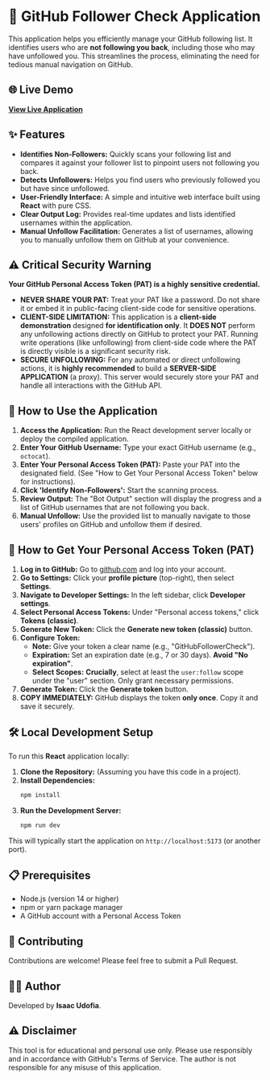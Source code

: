 # 🐙 GitHub Follower Check Application

This application helps you efficiently manage your GitHub following list. It identifies users who are **not following you back**, including those who may have unfollowed you. This streamlines the process, eliminating the need for tedious manual navigation on GitHub.

## 🌐 Live Demo

**[View Live Application](https://github-follower-check.netlify.app/)**

## ✨ Features

- **Identifies Non-Followers:** Quickly scans your following list and compares it against your follower list to pinpoint users not following you back.
- **Detects Unfollowers:** Helps you find users who previously followed you but have since unfollowed.
- **User-Friendly Interface:** A simple and intuitive web interface built using **React** with pure CSS.
- **Clear Output Log:** Provides real-time updates and lists identified usernames within the application.
- **Manual Unfollow Facilitation:** Generates a list of usernames, allowing you to manually unfollow them on GitHub at your convenience.

## ⚠️ Critical Security Warning

**Your GitHub Personal Access Token (PAT) is a highly sensitive credential.**

- **NEVER SHARE YOUR PAT:** Treat your PAT like a password. Do not share it or embed it in public-facing client-side code for sensitive operations.
- **CLIENT-SIDE LIMITATION:** This application is a **client-side demonstration** designed **for identification only**. It **DOES NOT** perform any unfollowing actions directly on GitHub to protect your PAT. Running write operations (like unfollowing) from client-side code where the PAT is directly visible is a significant security risk.
- **SECURE UNFOLLOWING:** For any automated or direct unfollowing actions, it is **highly recommended** to build a **SERVER-SIDE APPLICATION** (a proxy). This server would securely store your PAT and handle all interactions with the GitHub API.

## 🚀 How to Use the Application

1. **Access the Application:** Run the React development server locally or deploy the compiled application.
2. **Enter Your GitHub Username:** Type your exact GitHub username (e.g., `octocat`).
3. **Enter Your Personal Access Token (PAT):** Paste your PAT into the designated field. (See "How to Get Your Personal Access Token" below for instructions).
4. **Click 'Identify Non-Followers':** Start the scanning process.
5. **Review Output:** The "Bot Output" section will display the progress and a list of GitHub usernames that are not following you back.
6. **Manual Unfollow:** Use the provided list to manually navigate to those users' profiles on GitHub and unfollow them if desired.

## 🔑 How to Get Your Personal Access Token (PAT)

1. **Log in to GitHub:** Go to [github.com](https://github.com) and log into your account.
2. **Go to Settings:** Click your **profile picture** (top-right), then select **Settings**.
3. **Navigate to Developer Settings:** In the left sidebar, click **Developer settings**.
4. **Select Personal Access Tokens:** Under "Personal access tokens," click **Tokens (classic)**.
5. **Generate New Token:** Click the **Generate new token (classic)** button.
6. **Configure Token:**
   - **Note:** Give your token a clear name (e.g., "GitHubFollowerCheck").
   - **Expiration:** Set an expiration date (e.g., 7 or 30 days). **Avoid "No expiration"**.
   - **Select Scopes:** **Crucially**, select at least the `user:follow` scope under the "user" section. Only grant necessary permissions.
7. **Generate Token:** Click the **Generate token** button.
8. **COPY IMMEDIATELY:** GitHub displays the token **only once**. Copy it and save it securely.

## 🛠️ Local Development Setup

To run this **React** application locally:

1. **Clone the Repository:** (Assuming you have this code in a project).
2. **Install Dependencies:**
   ```bash
   npm install
   ```
3. **Run the Development Server:**
   ```bash
   npm run dev
   ```

This will typically start the application on `http://localhost:5173` (or another port).

## 📋 Prerequisites

- Node.js (version 14 or higher)
- npm or yarn package manager
- A GitHub account with a Personal Access Token

## 🤝 Contributing

Contributions are welcome! Please feel free to submit a Pull Request.


## 👨‍💻 Author

Developed by **Isaac Udofia**.

## ⚠️ Disclaimer

This tool is for educational and personal use only. Please use responsibly and in accordance with GitHub's Terms of Service. The author is not responsible for any misuse of this application.
